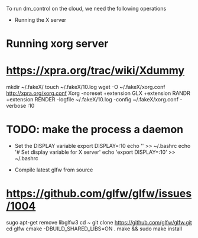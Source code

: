 To run dm_control on the cloud, we need the following operations

* Running the X server
# Running xorg server
# https://xpra.org/trac/wiki/Xdummy

mkdir ~/.fakeX/
touch ~/.fakeX/10.log
wget -O ~/.fakeX/xorg.conf http://xpra.org/xorg.conf
Xorg -noreset +extension GLX +extension RANDR +extension RENDER -logfile ~/.fakeX/10.log -config ~/.fakeX/xorg.conf -verbose :10

# TODO: make the process a daemon

* Set the DISPLAY variable
export DISPLAY=:10
echo '' >> ~/.bashrc 
echo '# Set display variable for X server'
echo 'export DISPLAY=:10' >> ~/.bashrc 

* Compile latest glfw from source 
# https://github.com/glfw/glfw/issues/1004
sugo apt-get remove libglfw3
cd ~
git clone https://github.com/glfw/glfw.git
cd glfw
cmake -DBUILD_SHARED_LIBS=ON .
make && sudo make install

